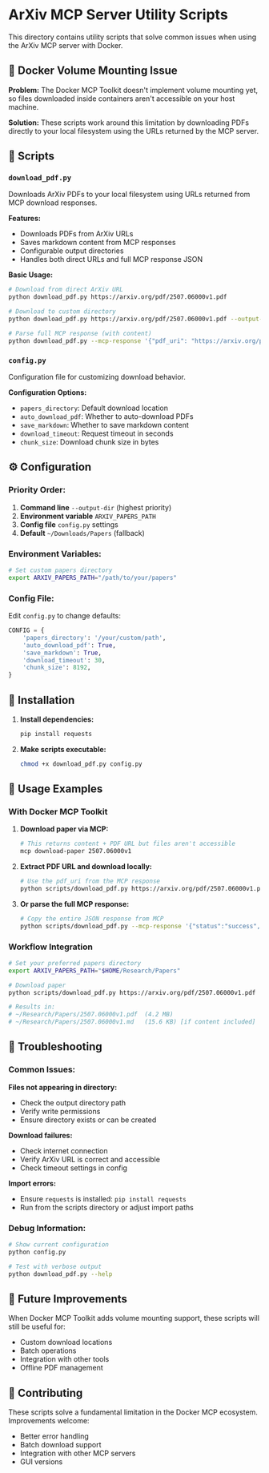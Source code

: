 # ArXiv MCP Server Utility Scripts

This directory contains utility scripts that solve common issues when using the ArXiv MCP server with Docker.

## 🐳 Docker Volume Mounting Issue

**Problem:** The Docker MCP Toolkit doesn't implement volume mounting yet, so files downloaded inside containers aren't accessible on your host machine.

**Solution:** These scripts work around this limitation by downloading PDFs directly to your local filesystem using the URLs returned by the MCP server.

## 📁 Scripts

### `download_pdf.py`

Downloads ArXiv PDFs to your local filesystem using URLs returned from MCP download responses.

**Features:**
- Downloads PDFs from ArXiv URLs
- Saves markdown content from MCP responses
- Configurable output directories
- Handles both direct URLs and full MCP response JSON

**Basic Usage:**
```bash
# Download from direct ArXiv URL
python download_pdf.py https://arxiv.org/pdf/2507.06000v1.pdf

# Download to custom directory
python download_pdf.py https://arxiv.org/pdf/2507.06000v1.pdf --output-dir ~/MyPapers

# Parse full MCP response (with content)
python download_pdf.py --mcp-response '{"pdf_uri": "https://arxiv.org/pdf/2507.06000v1.pdf", "content": "# Paper content..."}'
```

### `config.py`

Configuration file for customizing download behavior.

**Configuration Options:**
- `papers_directory`: Default download location
- `auto_download_pdf`: Whether to auto-download PDFs
- `save_markdown`: Whether to save markdown content
- `download_timeout`: Request timeout in seconds
- `chunk_size`: Download chunk size in bytes

## ⚙️ Configuration

### Priority Order:
1. **Command line** `--output-dir` (highest priority)
2. **Environment variable** `ARXIV_PAPERS_PATH`
3. **Config file** `config.py` settings
4. **Default** `~/Downloads/Papers` (fallback)

### Environment Variables:
```bash
# Set custom papers directory
export ARXIV_PAPERS_PATH="/path/to/your/papers"
```

### Config File:
Edit `config.py` to change defaults:
```python
CONFIG = {
    'papers_directory': '/your/custom/path',
    'auto_download_pdf': True,
    'save_markdown': True,
    'download_timeout': 30,
    'chunk_size': 8192,
}
```

## 🔧 Installation

1. **Install dependencies:**
   ```bash
   pip install requests
   ```

2. **Make scripts executable:**
   ```bash
   chmod +x download_pdf.py config.py
   ```

## 📖 Usage Examples

### With Docker MCP Toolkit

1. **Download paper via MCP:**
   ```bash
   # This returns content + PDF URL but files aren't accessible
   mcp download-paper 2507.06000v1
   ```

2. **Extract PDF URL and download locally:**
   ```bash
   # Use the pdf_uri from the MCP response
   python scripts/download_pdf.py https://arxiv.org/pdf/2507.06000v1.pdf
   ```

3. **Or parse the full MCP response:**
   ```bash
   # Copy the entire JSON response from MCP
   python scripts/download_pdf.py --mcp-response '{"status":"success","pdf_uri":"https://arxiv.org/pdf/2507.06000v1.pdf","content":"..."}'
   ```

### Workflow Integration

```bash
# Set your preferred papers directory
export ARXIV_PAPERS_PATH="$HOME/Research/Papers"

# Download paper
python scripts/download_pdf.py https://arxiv.org/pdf/2507.06000v1.pdf

# Results in:
# ~/Research/Papers/2507.06000v1.pdf  (4.2 MB)
# ~/Research/Papers/2507.06000v1.md   (15.6 KB) [if content included]
```

## 🐛 Troubleshooting

### Common Issues:

**Files not appearing in directory:**
- Check the output directory path
- Verify write permissions
- Ensure directory exists or can be created

**Download failures:**
- Check internet connection
- Verify ArXiv URL is correct and accessible
- Check timeout settings in config

**Import errors:**
- Ensure `requests` is installed: `pip install requests`
- Run from the scripts directory or adjust import paths

### Debug Information:
```bash
# Show current configuration
python config.py

# Test with verbose output
python download_pdf.py --help
```

## 🔄 Future Improvements

When Docker MCP Toolkit adds volume mounting support, these scripts will still be useful for:
- Custom download locations
- Batch operations
- Integration with other tools
- Offline PDF management

## 🤝 Contributing

These scripts solve a fundamental limitation in the Docker MCP ecosystem. Improvements welcome:
- Better error handling
- Batch download support
- Integration with other MCP servers
- GUI versions 